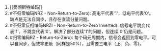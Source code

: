 1. [[曼彻斯特编码]]
2. #不归零编码NRZ  - Non-Return-to-Zero): 高电平代表'1'，低电平代表'0'。缺点是无法自同步，且存在直流分量问题。
3. #不归零反相编码NRZI - Non-Return-to-Zero Inverted): 信号电平跳变代表'1'，不跳变代表'0'。解决了部分连续'1'的问题，但连续'0'仍是问题。
4.  #归零编码RZ - Return-to-Zero): 每个码元周期内，信号会返回到零电平。可以自同步，但效率更低（同样是50%），且需要三电平（正、负、零）。